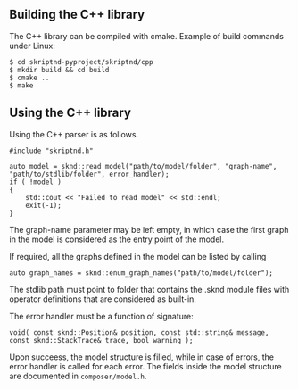 
Building the C++ library
------------------------

The C++ library can be compiled with cmake. Example of build commands under Linux:
````
$ cd skriptnd-pyproject/skriptnd/cpp
$ mkdir build && cd build
$ cmake ..
$ make
````

Using the C++ library
---------------------

Using the C++ parser is as follows.

```
#include "skriptnd.h"

auto model = sknd::read_model("path/to/model/folder", "graph-name", "path/to/stdlib/folder", error_handler);
if ( !model )
{
    std::cout << "Failed to read model" << std::endl;
    exit(-1);
}
```

The graph-name parameter may be left empty, in which case the first graph in the model is considered as the entry point of the model.

If required, all the graphs defined in the model can be listed by calling

```
auto graph_names = sknd::enum_graph_names("path/to/model/folder");
```

The stdlib path must point to folder that contains the .sknd module files with operator definitions that are considered as built-in.

The error handler must be a function of signature:

```
void( const sknd::Position& position, const std::string& message, const sknd::StackTrace& trace, bool warning );
```

Upon succeess, the model structure is filled, while in case of errors, the error handler is called for each error.
The fields inside the model structure are documented in `composer/model.h`.
